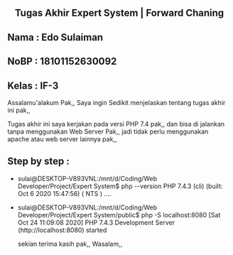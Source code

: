 <link rel="stylesheet" href="https://stackpath.bootstrapcdn.com/bootstrap/4.5.0/css/bootstrap.min.css"
integrity="sha384-9aIt2nRpC12Uk9gS9baDl411NQApFmC26EwAOH8WgZl5MYYxFfc+NcPb1dKGj7Sk" crossorigin="anonymous">

## <p align="center" class="font-weight-bolder">Tugas Akhir Expert System | Forward Chaning</p>

## Nama : Edo Sulaiman
## NoBP : 18101152630092
## Kelas : IF-3

Assalamu'alakum Pak,,
Saya ingin Sedikit menjelaskan tentang tugas akhir ini pak,,

Tugas akhir ini saya kerjakan pada versi PHP 7.4 pak,,
dan bisa di jalankan tanpa menggunakan Web Server Pak,,
jadi tidak perlu menggunakan apache atau web server lainnya pak,,

## Step by step :

- <span class="text-success">sulai@DESKTOP-V893VNL</span>:<span class="text-primary">/mnt/d/Coding/Web Developer/Project/Expert System$</span> php --version
  PHP 7.4.3 (cli) (built: Oct 6 2020 15:47:56) ( NTS ) ....

- <span class="text-success">sulai@DESKTOP-V893VNL</span>:<span class="text-primary">/mnt/d/Coding/Web Developer/Project/Expert System/public$</span> php -S localhost:8080
  [Sat Oct 24 11:09:08 2020] PHP 7.4.3 Development Server (http://localhost:8080) started

  sekian terima kasih pak,,
  Wasalam,,

